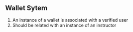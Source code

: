 ## Wallet Sytem

1. An instance of a wallet is associated with a verified user
2. Should be related with an instance of an instructor
